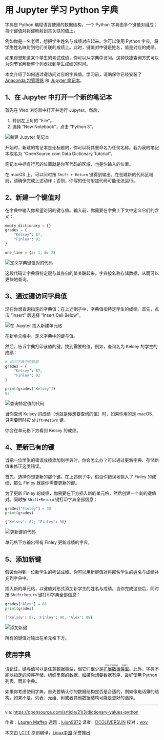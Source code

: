 # 用 Jupyter 学习 Python 字典


字典是 Python 编程语言使用的数据结构。一个 Python 字典由多个键值对组成；每个键值对将键映射到其关联的值上。

例如你是一名老师，想把学生姓名与成绩对应起来。你可以使用 Python 字典，将学生姓名映射到他们关联的成绩上。此时，键值对中键是姓名，值是对应的成绩。

如果你想知道某个学生的考试成绩，你可以从字典中访问。这种快捷查询方式可以为你节省解析整个列表找到学生成绩的时间。

本文介绍了如何通过键访问对应的字典值。学习前，请确保你已经安装了 [Anaconda 包管理器][2] 和 [Jupyter 笔记本][3]。

## 1、在 Jupyter 中打开一个新的笔记本

首先在 Web 浏览器中打开并运行 Jupyter。然后，

  1. 转到左上角的 “File”。
  2. 选择 “New Notebook”，点击 “Python 3”。

![新建 Jupyter 笔记本][4]

开始时，新建的笔记本是无标题的，你可以将其重命名为任何名称。我为我的笔记本取名为 “OpenSource.com Data Dictionary Tutorial”。

笔记本中标有行号的位置就是你写代码的区域，也是你输入的位置。

在 macOS 上，可以同时按 `Shift + Return` 键得到输出。在创建新的代码区域前，请确保完成上述动作；否则，你写的任何附加代码可能无法运行。

## 2、新建一个键值对

在字典中输入你希望访问的键与值。输入前，你需要在字典上下文中定义它们的含义：

```python
empty_dictionary = {}
grades = {
    "Kelsey": 87,
    "Finley": 92
}

one_line = {a: 1, b: 2}
```

![定义字典键值对的代码][6]

这段代码让字典将特定键与其各自的值关联起来。字典按名称存储数据，从而可以更快地查询。

## 3、通过键访问字典值

现在你想查询指定的字典值；在上述例子中，字典值指特定学生的成绩。首先，点击 “Insert” 后选择 “Insert Cell Below”。

![在 Jupyter 插入新建单元格][7]

在新单元格中，定义字典中的键与值。

然后，告诉字典打印该值的键，找到需要的值。例如，查询名为 Kelsey 的学生的成绩：

```python
# 访问字典中的数据
grades = {
    "Kelsey": 87,
    "Finley": 92
}

print(grades["Kelsey"])
87
```

![查询特定值的代码][8]

当你查询 Kelsey 的成绩（也就是你想要查询的值）时，如果你用的是 macOS，只需要同时按 `Shift+Return` 键。

你会在单元格下方看到 Kelsey 的成绩。

## 4、更新已有的键

当把一位学生的错误成绩添加到字典时，你会怎么办？可以通过更新字典、存储新值来修正这类错误。

首先，选择你想更新的那个键。在上述例子中，假设你错误地输入了 Finley 的成绩，那么 Finley 就是你需要更新的键。

为了更新 Finley 的成绩，你需要在下方插入新的单元格，然后创建一个新的键值对。同时按 `Shift+Return` 键打印字典全部信息：

```python
grades["Finley"] = 90
print(grades)

{'Kelsey': 87; "Finley": 90}
```

![更新键的代码][9]

单元格下方输出带有 Finley 更新成绩的字典。

## 5、添加新键

假设你得到一位新学生的考试成绩。你可以用新键值对将那名学生的姓名与成绩补充到字典中。

插入新的单元格，以键值对形式添加新学生的姓名与成绩。当你完成这些后，同时按 `Shift+Return` 键打印字典全部信息：

```python
grades["Alex"] = 88
print(grades)

{'Kelsey': 87, 'Finley': 90, 'Alex': 88}
```

![添加新键][10]

所有的键值对输出在单元格下方。

## 使用字典

请记住，键与值可以是任意数据类型，但它们很少是<ruby>[扩展数据类型][11]<rt>non-primitive types</rt></ruby>。此外，字典不能以指定的顺序存储、组织里面的数据。如果你想要数据有序，最好使用 Python 列表，而非字典。

如果你考虑使用字典，首先要确认你的数据结构是否是合适的，例如像电话簿的结构。如果不是，列表、元组、树或者其他数据结构可能是更好的选择。

--------------------------------------------------------------------------------

via: https://opensource.com/article/21/3/dictionary-values-python

作者：[Lauren Maffeo][a]
选题：[lujun9972][b]
译者：[DCOLIVERSUN](https://github.com/DCOLIVERSUN)
校对：[wxy](https://github.com/wxy)

本文由 [LCTT](https://github.com/LCTT/TranslateProject) 原创编译，[Linux中国](https://linux.cn/) 荣誉推出

[a]: https://opensource.com/users/lmaffeo
[b]: https://github.com/lujun9972
[1]: https://opensource.com/sites/default/files/styles/image-full-size/public/lead-images/python-programming-code-keyboard.png?itok=fxiSpmnd "Hands on a keyboard with a Python book "
[2]: https://docs.anaconda.com/anaconda/
[3]: https://opensource.com/article/18/3/getting-started-jupyter-notebooks
[4]: https://opensource.com/sites/default/files/uploads/new-jupyter-notebook.png "Create Jupyter notebook"
[5]: https://creativecommons.org/licenses/by-sa/4.0/
[6]: https://opensource.com/sites/default/files/uploads/define-keys-values.png "Code for defining key-value pairs in the dictionary"
[7]: https://opensource.com/sites/default/files/uploads/jupyter_insertcell.png "Inserting a new cell in Jupyter"
[8]: https://opensource.com/sites/default/files/uploads/lookforvalue.png "Code to look for a specific value"
[9]: https://opensource.com/sites/default/files/uploads/jupyter_updatekey.png "Code for updating a key"
[10]: https://opensource.com/sites/default/files/uploads/jupyter_addnewkey.png "Add a new key"
[11]: https://www.datacamp.com/community/tutorials/data-structures-python
